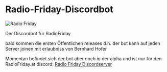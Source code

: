 # Radio-Friday-Discordbot

![Radio Friday](https://ragefx.de/radiofriday/bot/Unbenannsgt.png)

Der Discordbot für RadioFriday

bald kommen die ersten Öffentlichen releases d.h. der bot kann auf jeden Server joinen mit erlaubniss von Bernhard Hofer 

Momentan befindet sich der bot aber noch in der alpha und ist nur für den RadioFriday.at discord: [Radio Friday Discordserver](https://discord.gg/yVuFnqq "klick hier zum joinen")
